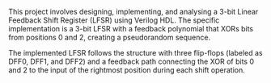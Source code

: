 This project involves designing, implementing, and analysing a 3-bit Linear Feedback Shift Register (LFSR) using 
Verilog HDL. The specific implementation is a 3-bit LFSR with a feedback polynomial that XORs bits from positions 0 and 2, creating a pseudorandom sequence.

The implemented LFSR follows the structure with three flip-flops (labeled as DFF0, DFF1, and DFF2) and a feedback path connecting the XOR of bits 0 and 2 to the input of the rightmost position during each shift operation.
